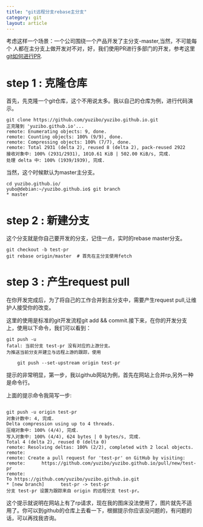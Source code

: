 ```yaml
---
title: "git远程分支rebase主分支"
category: git
layout: article
---
```


考虑这样一个场景：一个公司围绕一个产品开发了主分支-master,当然，不可能每个
人都在主分支上做开发对不对，好，我们使用PR进行多部门的开发，参考这里
[git如何进行PR](http://www.aftermath.cn/git-stash.html).

# step 1 : 克隆仓库
首先，先克隆一个git仓库，这个不用说太多。我以自己的仓库为例，进行代码演示。

```git
git clone https://github.com/yuzibo/yuzibo.github.io.git
正克隆到 'yuzibo.github.io'...
remote: Enumerating objects: 9, done.
remote: Counting objects: 100% (9/9), done.
remote: Compressing objects: 100% (7/7), done.
remote: Total 2931 (delta 2), reused 8 (delta 2), pack-reused 2922
接收对象中: 100% (2931/2931), 1010.61 KiB | 502.00 KiB/s, 完成.
处理 delta 中: 100% (1939/1939), 完成.
```

当然，这个时候默认为master主分支。

```git
cd yuzibo.github.io/
yubo@debian:~/yuzibo.github.io$ git branch
* master
```

# step 2 : 新建分支
这个分支就是你自己要开发的分支，记住一点，实时的rebase master分支。

```git
git checkout -b test-pr
git rebase origin/master  # 首先在主分支使用fetch
```

# step 3 : 产生request pull
在你开发完成后，为了将自己的工作合并到主分支中，需要产生request pull,让维护人接受你的改变。

这里的使用是标准的git开发流程git add && commit.接下来，在你的开发分支上，使用以下命令，我们可以看到：

```git
git push -u
fatal: 当前分支 test-pr 没有对应的上游分支。
为推送当前分支并建立与远程上游的跟踪，使用

    git push --set-upstream origin test-pr

```

提示的非常明显，第一步，我以github网站为例，首先在网站上合并rp,另外一种是命令行。

 上面的提示命令我简写一步:

```git

git push -u origin test-pr
对象计数中: 4, 完成.
Delta compression using up to 4 threads.
压缩对象中: 100% (4/4), 完成.
写入对象中: 100% (4/4), 624 bytes | 0 bytes/s, 完成.
Total 4 (delta 2), reused 0 (delta 0)
remote: Resolving deltas: 100% (2/2), completed with 2 local objects.
remote:
remote: Create a pull request for 'test-pr' on GitHub by visiting:
remote:      https://github.com/yuzibo/yuzibo.github.io/pull/new/test-pr
remote:
To https://github.com/yuzibo/yuzibo.github.io.git
* [new branch]      test-pr -> test-pr
分支 test-pr 设置为跟踪来自 origin 的远程分支 test-pr。
```
这个提示就说明在网站上有了rp请求，现在我的图床没法使用了，图片就先不适用了。你可以到github的仓库上去看一下，根据提示你应该没问题的，有问题的话，可以再找我咨询。




